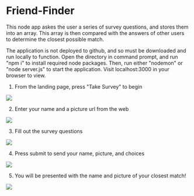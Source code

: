 # Friend-Finder

This node app askes the user a series of survey questions, and stores them into an array. This array is then compared with the answers of other users to determine the closest possible match.

The application is not deployed to github, and so must be downloaded and run locally to function. Open the directory in command prompt, and run "npm i" to install required node packages. Then, run either "nodemon" or "node server.js" to start the application. Visit localhost:3000 in your browser to view.

1. From the landing page, press "Take Survey" to begin
<img src='./assets/readme-images/take-survey-button.png'>

2. Enter your name and a picture url from the web
<img src='./assets/readme-images/enter-name-picture.png'>

3. Fill out the survey questions
<img src='./assets/readme-images/survey-questions.png'>

4. Press submit to send your name, picture, and choices
<img src='./assets/readme-images/submit-button.png'>

5. You will be presented with the name and picture of your closest match!
<img src='./assets/readme-images/friend-found.png'>


